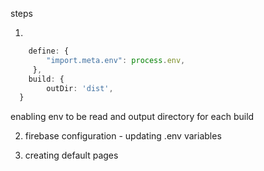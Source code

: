 


steps

1. 
```typescript
    define: {
        "import.meta.env": process.env,
     },
    build: {
        outDir: 'dist',
  }
```
  enabling env to be read and output directory for each build


  2. firebase configuration
    - updating .env variables

3. creating default  pages